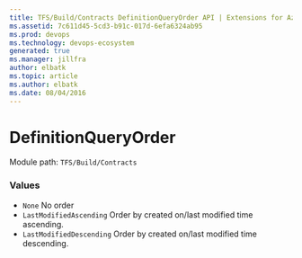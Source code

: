 ```yaml
---
title: TFS/Build/Contracts DefinitionQueryOrder API | Extensions for Azure DevOps Services
ms.assetid: 7c611d45-5cd3-b91c-017d-6efa6324ab95
ms.prod: devops
ms.technology: devops-ecosystem
generated: true
ms.manager: jillfra
author: elbatk
ms.topic: article
ms.author: elbatk
ms.date: 08/04/2016
---
```


# DefinitionQueryOrder

Module path: `TFS/Build/Contracts`

### Values

* `None` No order
* `LastModifiedAscending` Order by created on/last modified time ascending.
* `LastModifiedDescending` Order by created on/last modified time descending.
